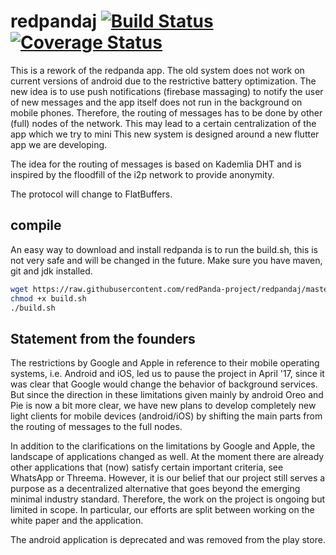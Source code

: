 # redpandaj [![Build Status](https://travis-ci.org/redPanda-project/redpandaj.svg?branch=master)](https://travis-ci.org/redPanda-project/redpandaj) [![Coverage Status](https://coveralls.io/repos/github/redPanda-project/redpandaj/badge.svg?branch=master)](https://coveralls.io/github/redPanda-project/redpandaj?branch=master)

This is a rework of the redpanda app. The old system does not work on current versions of android due to the restrictive battery optimization.
The new idea is to use push notifications (firebase massaging) to notify the user of new messages and the app itself does not run in the background on mobile phones. Therefore, the routing of messages has to be done by other (full) nodes of the network.
This may lead to a certain centralization of the app which we try to mini
This new system is designed around a new flutter app we are developing.   

The idea for the routing of messages is based on Kademlia DHT and is inspired by the floodfill of the i2p network to provide anonymity.

The protocol will change to FlatBuffers.

## compile
An easy way to download and install redpanda is to run the build.sh, this is not very safe and will be changed in the future. Make sure you have maven, git and jdk installed.

```bash
wget https://raw.githubusercontent.com/redPanda-project/redpandaj/master/helpful/build.sh
chmod +x build.sh
./build.sh
```

## Statement from the founders
The restrictions by Google and Apple in reference to their mobile operating systems, i.e. Android and iOS, led us to pause the project in April '17, since it was clear that Google would change the behavior of background services. But since the direction in these limitations given mainly by android Oreo and Pie is now a bit more clear, we have new plans to develop completely new light clients for mobile devices (android/iOS) by shifting the main parts from the routing of messages to the full nodes.

In addition to the clarifications on the limitations by Google and Apple, the landscape of applications changed as well. At the moment there are already other applications that (now) satisfy certain important criteria, see WhatsApp or Threema. However, it is our belief that our project still serves a purpose as a decentralized alternative that goes beyond the emerging minimal industry standard. Therefore, the work on the project is ongoing but limited in scope. In particular, our efforts are split between working on the white paper and the application.

The android application is deprecated and was removed from the play store.

